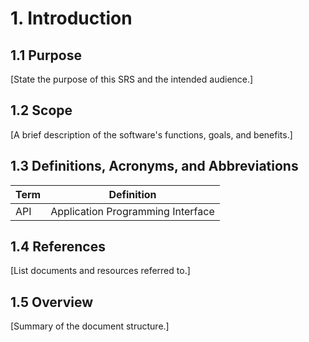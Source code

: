 # 1. Introduction

## 1.1 Purpose
[State the purpose of this SRS and the intended audience.]

## 1.2 Scope
[A brief description of the software's functions, goals, and benefits.]

## 1.3 Definitions, Acronyms, and Abbreviations
| Term | Definition |
|------|------------|
| API  | Application Programming Interface |

## 1.4 References
[List documents and resources referred to.]

## 1.5 Overview
[Summary of the document structure.]
